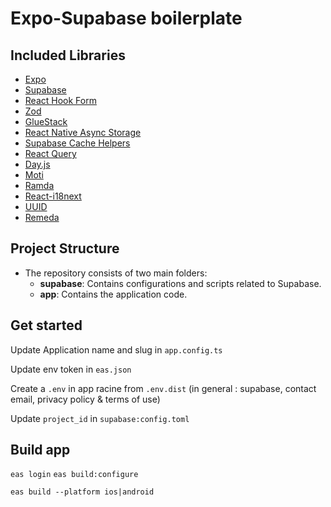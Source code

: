 # Expo-Supabase boilerplate

## Included Libraries

- [Expo](https://expo.dev/)
- [Supabase](https://supabase.io/)
- [React Hook Form](https://github.com/react-hook-form/react-hook-form)
- [Zod](https://github.com/colinhacks/zod)
- [GlueStack](https://github.com/Raathigesh/gluestack)
- [React Native Async Storage](https://github.com/react-native-async-storage/async-storage)
- [Supabase Cache Helpers](https://github.com/supabase/supabase-js/tree/master/src/cache)
- [React Query](https://github.com/tannerlinsley/react-query)
- [Day.js](https://github.com/iamkun/dayjs)
- [Moti](https://github.com/wcandillon/moti)
- [Ramda](https://github.com/ramda/ramda)
- [React-i18next](https://github.com/i18next/react-i18next)
- [UUID](https://github.com/uuidjs/uuid)
- [Remeda](https://github.com/remeda/remeda)

## Project Structure

- The repository consists of two main folders:
  - **supabase**: Contains configurations and scripts related to Supabase.
  - **app**: Contains the application code.

## Get started

Update Application name and slug in `app.config.ts`

Update env token in `eas.json`

Create a `.env` in app racine from `.env.dist` (in general : supabase, contact email, privacy policy & terms of use)

Update `project_id` in `supabase:config.toml`

## Build app

`eas login`
`eas build:configure`

`eas build --platform ios|android`
